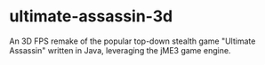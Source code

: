 ultimate-assassin-3d
====================

An 3D FPS remake of the popular top-down stealth game "Ultimate Assassin" written in Java, leveraging the jME3 game engine.